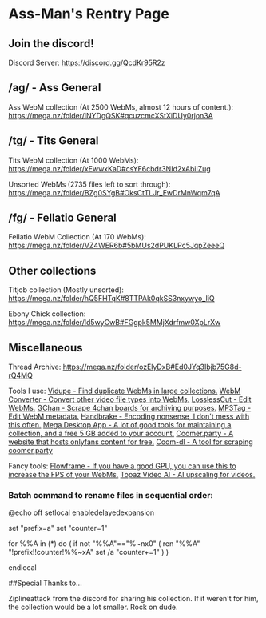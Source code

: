 # Ass-Man's Rentry Page

## Join the discord!
Discord Server: https://discord.gg/QcdKr95R2z

## /ag/ - Ass General

Ass WebM collection (At 2500 WebMs, almost 12 hours of content.): https://mega.nz/folder/lNYDgQSK#qcuzcmcXStXiDUy0rjon3A

## /tg/ - Tits General

Tits WebM collection (At 1000 WebMs): https://mega.nz/folder/xEwwxKaD#csYF6cbdr3NId2xAbilZug

Unsorted WebMs (2735 files left to sort through): https://mega.nz/folder/BZg0SYgB#OksCtTLJr_EwDrMnWqm7qA

## /fg/ - Fellatio General

Fellatio WebM Collection (At 170 WebMs): https://mega.nz/folder/VZ4WER6b#5bMUs2dPUKLPc5JqpZeeeQ

## Other collections

Titjob collection (Mostly unsorted): https://mega.nz/folder/hQ5FHTqK#8TTPAk0qkSS3nxywyo_IiQ

Ebony Chick collection: https://mega.nz/folder/ld5wyCwB#FGgpk5MMjXdrfmw0XpLrXw

## Miscellaneous

Thread Archive: https://mega.nz/folder/ozElyDxB#Ed0JYq3Ibjb75G8d-rQ4MQ

Tools I use:
[Vidupe - Find duplicate WebMs in large collections.](https://github.com/kristiankoskimaki/vidupe)
[WebM Converter - Convert other video file types into WebMs.](https://github.com/WebMBro/WebMConverter)
[LosslessCut - Edit WebMs.](https://github.com/mifi/lossless-cut)
[GChan - Scrape 4chan boards for archiving purposes.](https://github.com/Issung/GChan)
[MP3Tag - Edit WebM metadata.](https://www.mp3tag.de/en/)
[Handbrake - Encoding nonsense, I don't mess with this often.](https://handbrake.fr/)
[Mega Desktop App - A lot of good tools for maintaining a collection, and a free 5 GB added to your account.](https://mega.io/)
[Coomer.party - A website that hosts onlyfans content for free.](https://coomer.party/)
[Coom-dl - A tool for scraping coomer.party](https://github.com/notFaad/coom-dl)

Fancy tools:
[Flowframe - If you have a good GPU, you can use this to increase the FPS of your WebMs.](https://nmkd.itch.io/flowframes)
[Topaz Video AI - AI upscaling for videos.](https://filecr.com/windows/topaz-video-enhance-ai/?id=064142456300)

### Batch command to rename files in sequential order:

@echo off
setlocal enabledelayedexpansion

set "prefix=a"
set "counter=1"

for %%A in (*) do (
    if not "%%A"=="%~nx0" (
        ren "%%A" "!prefix!!counter!%%~xA"
        set /a "counter+=1"
    )
)

endlocal

##Special Thanks to...

Ziplineattack from the discord for sharing his collection. If it weren't for him, the collection would be a lot smaller. Rock on dude.